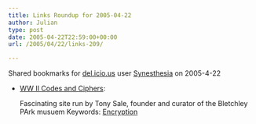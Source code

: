 ```yaml
---
title: Links Roundup for 2005-04-22
author: Julian
type: post
date: 2005-04-22T22:59:00+00:00
url: /2005/04/22/links-209/

---
```

Shared bookmarks for [del.icio.us][1] user  [Synesthesia][2] on 2005-4-22

  * [WW II Codes and Ciphers][3]:
  
    Fascinating site run by Tony Sale, founder and curator of the Bletchley PArk musuem Keywords: [Encryption][4]

 [1]: http://del.icio.us/
 [2]: http://del.icio.us/synesthesia
 [3]: http://www.codesandciphers.org.uk/ "http://www.codesandciphers.org.uk/"
 [4]: http://del.icio.us/synesthesia/Encryption
